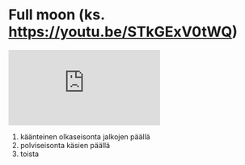 # Full moon (ks. https://youtu.be/STkGExV0tWQ)

<iframe src="https://www.youtube.com/embed/STkGExV0tWQ?start=0&end=666" frameborder="0" allowfullscreen></iframe>

1. käänteinen olkaseisonta jalkojen päällä
2. polviseisonta käsien päällä
3. toista
